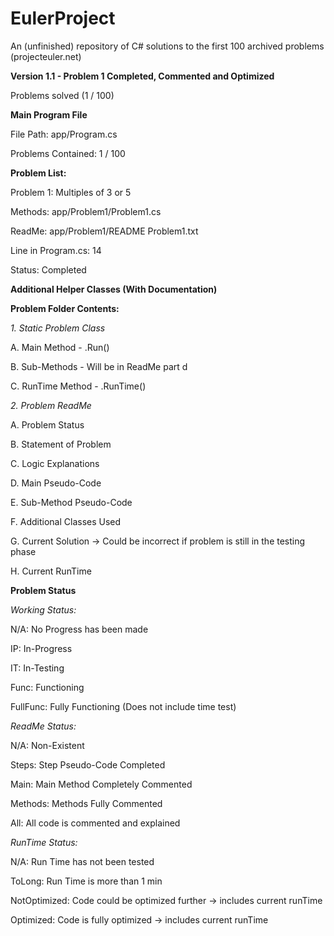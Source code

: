 # EulerProject
An (unfinished) repository of C# solutions to the first 100 archived problems (projecteuler.net)


**Version 1.1 - Problem 1 Completed, Commented and Optimized**


Problems solved (1 / 100)


**Main Program File**

File Path: app/Program.cs

Problems Contained: 1 / 100


**Problem List:**

Problem 1: Multiples of 3 or 5

Methods: app/Problem1/Problem1.cs

ReadMe: app/Problem1/README Problem1.txt  

Line in Program.cs: 14

Status: Completed


 **Additional Helper Classes (With Documentation)**
 

**Problem Folder Contents:**

*1. Static Problem Class*

A. Main Method - .Run()

B. Sub-Methods - Will be in ReadMe part d

C. RunTime Method - .RunTime()


*2. Problem ReadMe*

A. Problem Status

B. Statement of Problem

C. Logic Explanations

D. Main Pseudo-Code

E. Sub-Method Pseudo-Code

F. Additional Classes Used

G. Current Solution -> Could be incorrect if problem is still in the testing phase

H. Current RunTime


**Problem Status**   

*Working Status:*

N/A: No Progress has been made

IP: In-Progress

IT: In-Testing

Func: Functioning

FullFunc: Fully Functioning (Does not include time test)


*ReadMe Status:*

N/A: Non-Existent

Steps: Step Pseudo-Code Completed

Main: Main Method Completely Commented

Methods: Methods Fully Commented

All: All code is commented and explained


*RunTime Status:*

N/A: Run Time has not been tested

ToLong: Run Time is more than 1 min

NotOptimized: Code could be optimized further -> includes current runTime

Optimized: Code is fully optimized -> includes current runTime


